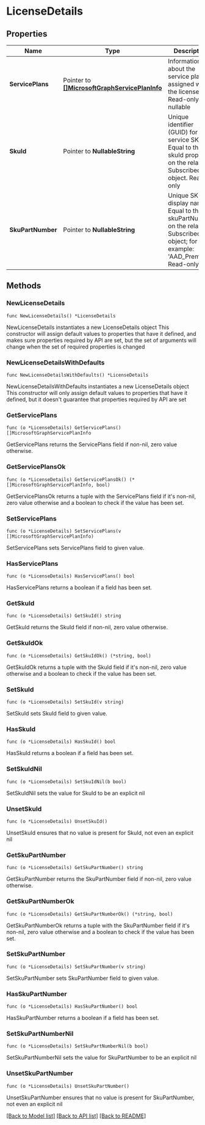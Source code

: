 # LicenseDetails

## Properties

Name | Type | Description | Notes
------------ | ------------- | ------------- | -------------
**ServicePlans** | Pointer to [**[]MicrosoftGraphServicePlanInfo**](MicrosoftGraphServicePlanInfo.md) | Information about the service plans assigned with the license. Read-only, Not nullable | [optional] 
**SkuId** | Pointer to **NullableString** | Unique identifier (GUID) for the service SKU. Equal to the skuId property on the related SubscribedSku object. Read-only | [optional] 
**SkuPartNumber** | Pointer to **NullableString** | Unique SKU display name. Equal to the skuPartNumber on the related SubscribedSku object; for example: &#39;AAD_Premium&#39;. Read-only | [optional] 

## Methods

### NewLicenseDetails

`func NewLicenseDetails() *LicenseDetails`

NewLicenseDetails instantiates a new LicenseDetails object
This constructor will assign default values to properties that have it defined,
and makes sure properties required by API are set, but the set of arguments
will change when the set of required properties is changed

### NewLicenseDetailsWithDefaults

`func NewLicenseDetailsWithDefaults() *LicenseDetails`

NewLicenseDetailsWithDefaults instantiates a new LicenseDetails object
This constructor will only assign default values to properties that have it defined,
but it doesn't guarantee that properties required by API are set

### GetServicePlans

`func (o *LicenseDetails) GetServicePlans() []MicrosoftGraphServicePlanInfo`

GetServicePlans returns the ServicePlans field if non-nil, zero value otherwise.

### GetServicePlansOk

`func (o *LicenseDetails) GetServicePlansOk() (*[]MicrosoftGraphServicePlanInfo, bool)`

GetServicePlansOk returns a tuple with the ServicePlans field if it's non-nil, zero value otherwise
and a boolean to check if the value has been set.

### SetServicePlans

`func (o *LicenseDetails) SetServicePlans(v []MicrosoftGraphServicePlanInfo)`

SetServicePlans sets ServicePlans field to given value.

### HasServicePlans

`func (o *LicenseDetails) HasServicePlans() bool`

HasServicePlans returns a boolean if a field has been set.

### GetSkuId

`func (o *LicenseDetails) GetSkuId() string`

GetSkuId returns the SkuId field if non-nil, zero value otherwise.

### GetSkuIdOk

`func (o *LicenseDetails) GetSkuIdOk() (*string, bool)`

GetSkuIdOk returns a tuple with the SkuId field if it's non-nil, zero value otherwise
and a boolean to check if the value has been set.

### SetSkuId

`func (o *LicenseDetails) SetSkuId(v string)`

SetSkuId sets SkuId field to given value.

### HasSkuId

`func (o *LicenseDetails) HasSkuId() bool`

HasSkuId returns a boolean if a field has been set.

### SetSkuIdNil

`func (o *LicenseDetails) SetSkuIdNil(b bool)`

 SetSkuIdNil sets the value for SkuId to be an explicit nil

### UnsetSkuId
`func (o *LicenseDetails) UnsetSkuId()`

UnsetSkuId ensures that no value is present for SkuId, not even an explicit nil
### GetSkuPartNumber

`func (o *LicenseDetails) GetSkuPartNumber() string`

GetSkuPartNumber returns the SkuPartNumber field if non-nil, zero value otherwise.

### GetSkuPartNumberOk

`func (o *LicenseDetails) GetSkuPartNumberOk() (*string, bool)`

GetSkuPartNumberOk returns a tuple with the SkuPartNumber field if it's non-nil, zero value otherwise
and a boolean to check if the value has been set.

### SetSkuPartNumber

`func (o *LicenseDetails) SetSkuPartNumber(v string)`

SetSkuPartNumber sets SkuPartNumber field to given value.

### HasSkuPartNumber

`func (o *LicenseDetails) HasSkuPartNumber() bool`

HasSkuPartNumber returns a boolean if a field has been set.

### SetSkuPartNumberNil

`func (o *LicenseDetails) SetSkuPartNumberNil(b bool)`

 SetSkuPartNumberNil sets the value for SkuPartNumber to be an explicit nil

### UnsetSkuPartNumber
`func (o *LicenseDetails) UnsetSkuPartNumber()`

UnsetSkuPartNumber ensures that no value is present for SkuPartNumber, not even an explicit nil

[[Back to Model list]](../README.md#documentation-for-models) [[Back to API list]](../README.md#documentation-for-api-endpoints) [[Back to README]](../README.md)


